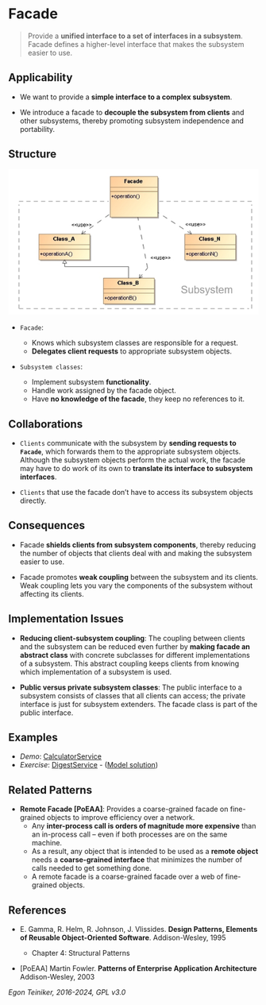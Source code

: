# Facade

> Provide a **unified interface to a set of interfaces in a subsystem**. 
> Facade defines a higher-level interface that makes the subsystem 
> easier to use.


## Applicability

* We want to provide a **simple interface to a complex subsystem**. 

* We introduce a facade to **decouple the subsystem from clients** 
    and other subsystems, thereby promoting subsystem independence 
    and portability.


## Structure

![Class Diagram](figures/ClassDiagram-Facade.png)

* `Facade`: 
    * Knows which subsystem classes are responsible for a request.
    * **Delegates client requests** to appropriate subsystem objects.

* `Subsystem classes`:
    * Implement subsystem **functionality**.
    * Handle work assigned by the facade object.
    * Have **no knowledge of the facade**, they keep no references to it.


## Collaborations

* `Clients` communicate with the subsystem by **sending requests to `Facade`**, 
    which forwards them to the appropriate subsystem objects. Although the 
    subsystem objects perform the actual work, the facade may have to do work 
    of its own to **translate its interface to subsystem interfaces**.

* `Clients` that use the facade don’t have to access its subsystem objects 
    directly.


## Consequences

* Facade **shields clients from subsystem components**, thereby reducing 
    the number of objects that clients deal with and making the subsystem 
    easier to use.

* Facade promotes **weak coupling** between the subsystem and its clients. 
    Weak coupling lets you vary the components of the subsystem without 
    affecting its clients.


## Implementation Issues

* **Reducing client-subsystem coupling**: The coupling between clients and 
    the subsystem can be reduced even further by **making facade an abstract 
    class** with concrete subclasses for different implementations of a subsystem. 
    This abstract coupling keeps clients from knowing which implementation 
    of a subsystem is used.

* **Public versus private subsystem classes**: The public interface to 
    a subsystem consists of classes that all clients can access; 
    the private interface is just for subsystem extenders. The facade 
    class is part of the public interface. 

## Examples 

  * _Demo_: [CalculatorService](Facade-CalculatorService)
  * _Exercise_: [DigestService](Facade-DigestService-Exercise) - ([Model solution](Facade-DigestService))


## Related Patterns

* **Remote Facade [PoEAA]**: Provides a coarse-grained facade on fine-grained 
    objects to improve efficiency over a network.
    * Any **inter-process call is orders of magnitude more expensive** than 
        an in-process call – even if both processes are on the same machine.
    * As a result, any object that is intended to be used as a **remote object** 
        needs a **coarse-grained interface** that minimizes the number of calls 
        needed to get something done.
    * A remote facade is a coarse-grained facade over a web of fine-grained 
        objects.


## References 

* E. Gamma, R. Helm, R. Johnson, J. Vlissides. **Design Patterns, Elements of Reusable Object-Oriented Software**. Addison-Wesley, 1995
    * Chapter 4: Structural Patterns

* [PoEAA] Martin Fowler. **Patterns of Enterprise Application Architecture**
    Addison-Wesley, 2003

*Egon Teiniker, 2016-2024, GPL v3.0*

